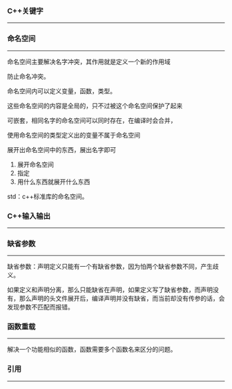 ### C++关键字

---



### 命名空间

---







命名空间主要解决名字冲突，其作用就是定义一个新的作用域

防止命名冲突。

命名空间内可以定义变量，函数，类型。

这些命名空间的内容是全局的，只不过被这个命名空间保护了起来

可嵌套，相同名字的命名空间可以同时存在，在编译时会合并，

使用命名空间的类型定义出的变量不属于命名空间

展开出命名空间中的东西，展出名字即可

1. 展开命名空间
2. 指定
3. 用什么东西就展开什么东西

std：c++标准库的命名空间。



### C++输入输出

---



### 缺省参数

---

缺省参数：声明定义只能有一个有缺省参数，因为怕两个缺省参数不同，产生歧义。

如果定义和声明分离，那么只能缺省在声明，如果定义写了缺省参数，而声明没有，那么声明的头文件展开后，编译声明并没有缺省，而当前却没有传参的话，会发现参数不匹配而报错。



### 函数重载

---

解决一个功能相似的函数，函数需要多个函数名来区分的问题。



### 引用

---

